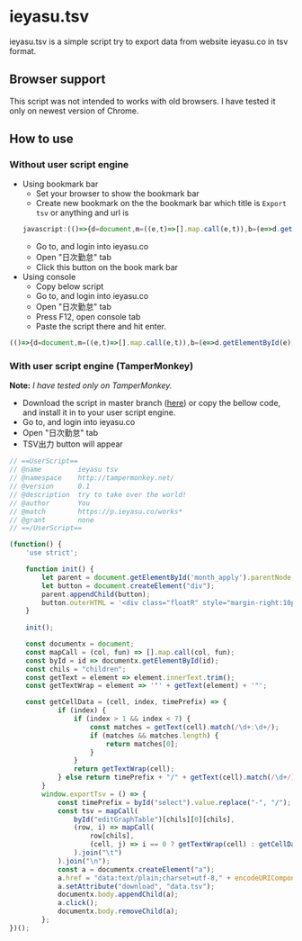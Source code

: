 # ieyasu.tsv

ieyasu.tsv is a simple script try to export data from website ieyasu.co in tsv format.

## Browser support

This script was not intended to works with old browsers.
I have tested it only on newest version of Chrome.

## How to use

### Without user script engine

* Using bookmark bar
  + Set your browser to show the bookmark bar
  + Create new bookmark on the the bookmark bar which title is `Export tsv` or anything and url is 
  ```javascript
  javascript:(()=>{d=document,m=((e,t)=>[].map.call(e,t)),b=(e=>d.getElementById(e)),c="children",t=(e=>e.innerText.trim()),w=(e=>'"'+t(e)+'"'),g=((e,a,d)=>a?a>1&&a<7&&(r=t(e).match(/\d+:\d+/),r&&r.length)?r[0]:w(e):d+"/"+t(e).match(/\d+/)[0]),h=b("select").value.replace("-","/"),r=m(b("editGraphTable")[c][0][c],(e,t)=>m(e[c],(e,a)=>0==t?w(e):g(e,a,h)).join("\t")).join("\n"),a=d.createElement("a"),a.href="data:text/plain;charset=utf-8,"+encodeURIComponent(r),a.setAttribute("download","data.tsv"),d.body.appendChild(a),a.click(),d.body.removeChild(a);})();
  ```
  + Go to, and login into ieyasu.co
  + Open "日次勤怠" tab
  + Click this button on the book mark bar
* Using console
  + Copy below script
  + Go to, and login into ieyasu.co
  + Open "日次勤怠" tab
  + Press F12, open console tab
  + Paste the script there and hit enter.
  
```javascript
(()=>{d=document,m=((e,t)=>[].map.call(e,t)),b=(e=>d.getElementById(e)),c="children",t=(e=>e.innerText.trim()),w=(e=>'"'+t(e)+'"'),g=((e,a,d)=>a?a>1&&a<7&&(r=t(e).match(/\d+:\d+/),r&&r.length)?r[0]:w(e):d+"/"+t(e).match(/\d+/)[0]),h=b("select").value.replace("-","/"),r=m(b("editGraphTable")[c][0][c],(e,t)=>m(e[c],(e,a)=>0==t?w(e):g(e,a,h)).join("\t")).join("\n"),a=d.createElement("a"),a.href="data:text/plain;charset=utf-8,"+encodeURIComponent(r),a.setAttribute("download","data.tsv"),d.body.appendChild(a),a.click(),d.body.removeChild(a);})();
```

### With user script engine (TamperMonkey)

**Note:** *I have tested only on TamperMonkey.*

* Download the script in master branch  ([here](https://github.com/DiepEsc/ieyasu.tsv/raw/master/ieyasu.tsv.user.js)) or copy the bellow code, and install it in to your user script engine.
* Go to, and login into ieyasu.co
* Open "日次勤怠" tab
* TSV出力 button will appear

```javascript
// ==UserScript==
// @name         ieyasu tsv
// @namespace    http://tampermonkey.net/
// @version      0.1
// @description  try to take over the world!
// @author       You
// @match        https://p.ieyasu.co/works*
// @grant        none
// ==/UserScript==

(function() {
    'use strict';

    function init() {
        let parent = document.getElementById('month_apply').parentNode;
        let button = document.createElement("div");
        parent.appendChild(button);
        button.outerHTML = '<div class="floatR" style="margin-right:10px;"><a class="btn" onclick="window.exportTsv()">TSV出力</a></div>';
    }
    
    init();

    const documentx = document;
    const mapCall = (col, fun) => [].map.call(col, fun);
    const byId = id => documentx.getElementById(id);
    const chils = "children";
    const getText = element => element.innerText.trim();
    const getTextWrap = element => '"' + getText(element) + '"';

    const getCellData = (cell, index, timePrefix) => {
            if (index) {
                if (index > 1 && index < 7) {
                    const matches = getText(cell).match(/\d+:\d+/);
                    if (matches && matches.length) {
                        return matches[0];
                    }
                }
                return getTextWrap(cell);
            } else return timePrefix + "/" + getText(cell).match(/\d+/)[0];
        }
        window.exportTsv = () => {
            const timePrefix = byId("select").value.replace("-", "/");
            const tsv = mapCall(
                byId("editGraphTable")[chils][0][chils],
                (row, i) => mapCall(
                    row[chils],
                    (cell, j) => i == 0 ? getTextWrap(cell) : getCellData(cell, j, timePrefix)
                ).join("\t")
            ).join("\n");
            const a = documentx.createElement("a");
            a.href = "data:text/plain;charset=utf-8," + encodeURIComponent(tsv);
            a.setAttribute("download", "data.tsv");
            documentx.body.appendChild(a);
            a.click();
            documentx.body.removeChild(a);
        };
})();
```
